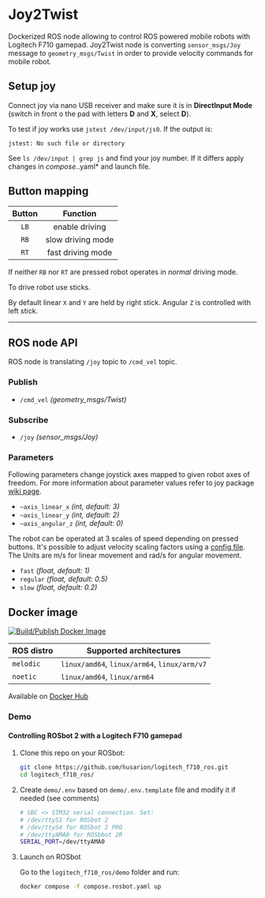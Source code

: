 # Joy2Twist

Dockerized ROS node allowing to control ROS powered mobile robots with Logitech F710 gamepad. Joy2Twist node is converting `sensor_msgs/Joy` message to `geometry_msgs/Twist` in order to provide velocity commands for mobile robot.

## Setup joy

Connect joy via nano USB receiver and make sure it is in **DirectInput Mode** (switch in front o the pad with letters **D** and **X**, select **D**).

To test if joy works use `jstest /dev/input/js0`.
If the output is:

```
jstest: No such file or directory
```

See `ls /dev/input | grep js` and find your joy number. If it differs apply changes in *compose.*.yaml* and launch file.

## Button mapping

|  Button  |      Function      |
|:--------:|:------------------:|
|   `LB`   |   enable driving   |
|   `RB`   | slow driving mode  |
|   `RT`   |  fast driving mode |

If neither `RB` nor `RT` are pressed robot operates in *normal* driving mode.

To drive robot use sticks.

By default linear `X` and `Y` are held by right stick. Angular `Z` is controlled with left stick.

---
## ROS node API

ROS node is translating `/joy` topic to `/cmd_vel` topic.


### Publish

- `/cmd_vel` *(geometry_msgs/Twist)*

### Subscribe

- `/joy` *(sensor_msgs/Joy)*

### Parameters

Following parameters change joystick axes mapped to given robot axes of freedom. For more information about parameter values refer to joy package [wiki page](http://wiki.ros.org/joy#Logitech_Wireless_Gamepad_F710_.28DirectInput_Mode.29).

- `~axis_linear_x`      *(int, default: 3)* 
- `~axis_linear_y`      *(int, default: 2)*
- `~axis_angular_z`     *(int, default: 0)*

The robot can be operated at 3 scales of speed depending on pressed buttons. It's possible to adjust velocity scaling factors using a [config file](./joy2twist/config/joy2twist.yaml). The Units are m/s for linear movement and rad/s for angular movement.

- `fast`    *(float, default: 1)*
- `regular` *(float, default: 0.5)*
- `slow`    *(float, default: 0.2)*

## Docker image

[![Build/Publish Docker Image](https://github.com/husarion/logitech_f710_ros/actions/workflows/build-docker-image.yaml/badge.svg)](https://github.com/husarion/logitech_f710_ros/actions/workflows/build-docker-image.yaml)

| ROS distro | Supported architectures |
| - | - |
| `melodic` | `linux/amd64`, `linux/arm64`, `linux/arm/v7` |
| `noetic` | `linux/amd64`, `linux/arm64` |

Available on [Docker Hub](https://hub.docker.com/r/husarion/logitech-f710/tags)

### Demo

#### Controlling ROSbot 2 with a Logitech F710 gamepad

1. Clone this repo on your ROSbot:

    ```bash
    git clone https://github.com/husarion/logitech_f710_ros.git
    cd logitech_f710_ros/
    ```

2. Create `demo/.env` based on `demo/.env.template` file and modify it if needed (see comments)

    ```bash
    # SBC <> STM32 serial connection. Set:
    # /dev/ttyS1 for ROSbot 2
    # /dev/ttyS4 for ROSbot 2 PRO
    # /dev/ttyAMA0 for ROSbbot 2R
    SERIAL_PORT=/dev/ttyAMA0
    ```

3. Launch on ROSbot

    Go to the `logitech_f710_ros/demo` folder and run:
    
    ```bash
    docker compose -f compose.rosbot.yaml up
    ```
